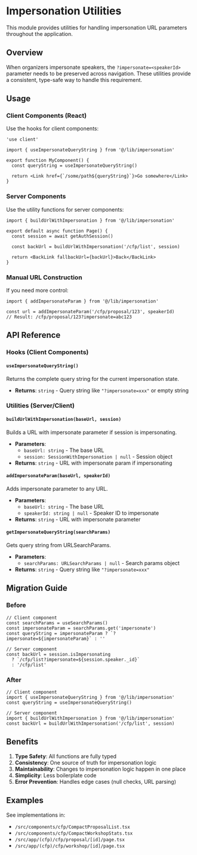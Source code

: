 # Impersonation Utilities

This module provides utilities for handling impersonation URL parameters throughout the application.

## Overview

When organizers impersonate speakers, the `?impersonate=<speakerId>` parameter needs to be preserved across navigation. These utilities provide a consistent, type-safe way to handle this requirement.

## Usage

### Client Components (React)

Use the hooks for client components:

```tsx
'use client'

import { useImpersonateQueryString } from '@/lib/impersonation'

export function MyComponent() {
  const queryString = useImpersonateQueryString()

  return <Link href={`/some/path${queryString}`}>Go somewhere</Link>
}
```

### Server Components

Use the utility functions for server components:

```tsx
import { buildUrlWithImpersonation } from '@/lib/impersonation'

export default async function Page() {
  const session = await getAuthSession()

  const backUrl = buildUrlWithImpersonation('/cfp/list', session)

  return <BackLink fallbackUrl={backUrl}>Back</BackLink>
}
```

### Manual URL Construction

If you need more control:

```tsx
import { addImpersonateParam } from '@/lib/impersonation'

const url = addImpersonateParam('/cfp/proposal/123', speakerId)
// Result: /cfp/proposal/123?impersonate=abc123
```

## API Reference

### Hooks (Client Components)

#### `useImpersonateQueryString()`

Returns the complete query string for the current impersonation state.

- **Returns**: `string` - Query string like `"?impersonate=xxx"` or empty string

### Utilities (Server/Client)

#### `buildUrlWithImpersonation(baseUrl, session)`

Builds a URL with impersonate parameter if session is impersonating.

- **Parameters**:
  - `baseUrl: string` - The base URL
  - `session: SessionWithImpersonation | null` - Session object
- **Returns**: `string` - URL with impersonate param if impersonating

#### `addImpersonateParam(baseUrl, speakerId)`

Adds impersonate parameter to any URL.

- **Parameters**:
  - `baseUrl: string` - The base URL
  - `speakerId: string | null` - Speaker ID to impersonate
- **Returns**: `string` - URL with impersonate parameter

#### `getImpersonateQueryString(searchParams)`

Gets query string from URLSearchParams.

- **Parameters**:
  - `searchParams: URLSearchParams | null` - Search params object
- **Returns**: `string` - Query string like `"?impersonate=xxx"`

## Migration Guide

### Before

```tsx
// Client component
const searchParams = useSearchParams()
const impersonateParam = searchParams.get('impersonate')
const queryString = impersonateParam ? `?impersonate=${impersonateParam}` : ''

// Server component
const backUrl = session.isImpersonating
  ? `/cfp/list?impersonate=${session.speaker._id}`
  : '/cfp/list'
```

### After

```tsx
// Client component
import { useImpersonateQueryString } from '@/lib/impersonation'
const queryString = useImpersonateQueryString()

// Server component
import { buildUrlWithImpersonation } from '@/lib/impersonation'
const backUrl = buildUrlWithImpersonation('/cfp/list', session)
```

## Benefits

1. **Type Safety**: All functions are fully typed
2. **Consistency**: One source of truth for impersonation logic
3. **Maintainability**: Changes to impersonation logic happen in one place
4. **Simplicity**: Less boilerplate code
5. **Error Prevention**: Handles edge cases (null checks, URL parsing)

## Examples

See implementations in:

- `/src/components/cfp/CompactProposalList.tsx`
- `/src/components/cfp/CompactWorkshopStats.tsx`
- `/src/app/(cfp)/cfp/proposal/[id]/page.tsx`
- `/src/app/(cfp)/cfp/workshop/[id]/page.tsx`
